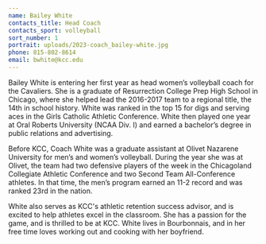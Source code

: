 ```yaml
---
name: Bailey White
contacts_title: Head Coach
contacts_sport: volleyball
sort_number: 1
portrait: uploads/2023-coach_bailey-white.jpg
phone: 815‑802‑8614
email: bwhite@kcc.edu
---
```

Bailey White is entering her first year as head women’s volleyball coach for the Cavaliers. She is a graduate of Resurrection College Prep High School in Chicago, where she helped lead the 2016-2017 team to a regional title, the 14th in school history. White was ranked in the top 15 for digs and serving aces in the Girls Catholic Athletic Conference. White then played one year at Oral Roberts University (NCAA Div. I) and earned a bachelor’s degree in public relations and advertising.&nbsp;

Before KCC, Coach White was a graduate assistant at Olivet Nazarene University for men’s and women’s volleyball. During the year she was at Olivet, the team had two defensive players of the week in the Chicagoland Collegiate Athletic Conference and two Second Team All-Conference athletes. In that time, the men’s program earned an 11-2 record and was ranked 23rd in the nation.

White also serves as KCC's athletic retention success advisor, and is excited to help athletes excel in the classroom. She has a passion for the game, and is thrilled to be at KCC. White lives in Bourbonnais, and in her free time loves working out and cooking with her boyfriend.
